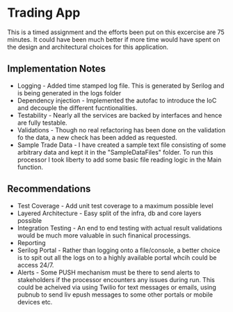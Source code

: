 # Trading App
This is a timed assignment and the efforts been put on this excercise are 75 minutes. It could have been much better if more time would have spent on the design and architectural choices for this application.

## Implementation Notes ##
* Logging - Added time stamped log file. This is generated by Serilog and is being generated in the logs folder
* Dependency injection - Implemented the autofac to introduce the IoC and decouple the different fucntionalities.
* Testability - Nearly all the services are backed by interfaces and hence are fully testable.
* Validations - Though no real refactoring has been done on the validation fo the data, a new check has been added as requested.
* Sample Trade Data - I have created a sample text file consisting of some arbitrary data and kept it in the "SampleDataFiles" folder. To run this processor I took liberty to add some basic file reading logic in the Main function.

## Recommendations ##
* Test Coverage - Add unit test coverage to a maximum possible level
* Layered Architecture - Easy split of the infra, db and core layers possible
* Integration Testing - An end to end testing with actual result validations would be much more valuable in such finanical processings.
* Reporting
* Serilog Portal - Rather than logging onto a file/console, a better choice is to spit out all the logs on to a highly available portal whcih could be access 24/7.
* Alerts - Some PUSH mechanism must be there to send alerts to stakeholders if the processor encounters any issues during run. This could be acheived via using Twilio for text messages or emails, using pubnub to send liv epush messages to some other portals or mobile devices etc.
